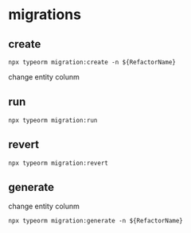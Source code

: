 # migrations

## create

```shell
npx typeorm migration:create -n ${RefactorName}
```

change entity colunm

## run

```shell
npx typeorm migration:run
```

## revert

```shell
npx typeorm migration:revert
```

## generate

change entity colunm

```shell
npx typeorm migration:generate -n ${RefactorName}
```
